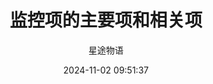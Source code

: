 ---
title: 监控项的主要项和相关项
date: 2024-11-02 09:51:37
permalink: /pages/zabbix14/
categories:
  - 运维
  - Zabbix
tags:
  - Zabbix
author: 星途物语
---